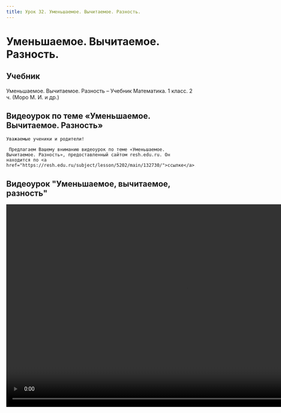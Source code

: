 ```yaml
---
title: Урок 32. Уменьшаемое. Вычитаемое. Разность.
---
```


# Уменьшаемое. Вычитаемое. Разность.

## Учебник

Уменьшаемое. Вычитаемое. Разность – Учебник Математика. 1 класс. 2 ч. (Моро М. И. и др.)

## Видеоурок по теме «Уменьшаемое. Вычитаемое. Разность»

<p>
	Уважаемые ученики и родители!  
</p>
<p>
	 Предлагаем Вашему вниманию видеоурок по теме «Уменьшаемое. Вычитаемое. Разность», предоставленный сайтом resh.edu.ru. Он находится по <a href="https://resh.edu.ru/subject/lesson/5202/main/132730/">ссылке</a>.
</p>

## Видеоурок	"Уменьшаемое, вычитаемое, разность"


<video width="960" height="540" controls>
  <source src="https://vod-progressive.akamaized.net/exp=1667466158~acl=%2Fvimeo-prod-skyfire-std-us%2F01%2F604%2F23%2F578022865%2F2730189566.mp4~hmac=dc7bb19f71e0280d73e982828762073c0b8879ea1739d30c67cf1416a1719aa2/vimeo-prod-skyfire-std-us/01/604/23/578022865/2730189566.mp4" type="video/mp4">
Your browser does not support the video tag.
</video>
